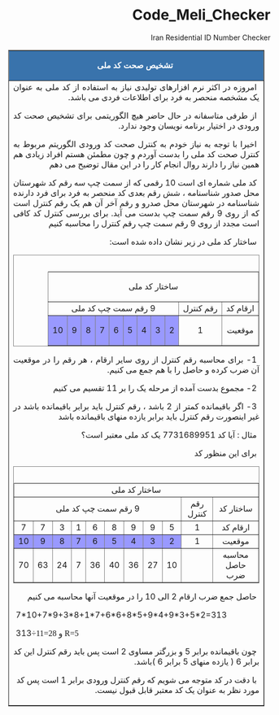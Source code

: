 # Code_Meli_Checker
Iran Residential ID Number Checker
<html dir="rtl">

<head>
<meta name="keywords" content="تشخیص صحت کد ملی, کد ملی , الگوریتم تشخیص ">
<meta name="description" content="تشخیص صحت کد ملی- کد ملی - الگوریتم تشخیص ">
<link rel="stylesheet" type="text/css" href="../../stylesheet/mystyles.css">

</head>

<body>

<div align="center">
  
  <table border="1" DIR=rtl cellpadding="0" cellspacing="1" style="border-collapse: collapse; text-align: justify; direction: rtl; text-indent: 5; margin-left: 15; margin-right: 12" width="750" dir="rtl" id="table5">
    <tr>
      <td bgcolor="#3973AC" height="52">
      <p style="text-align: center"><font color="#FFFFFF"><b><span lang="fa">تشخیص صحت کد ملی</span></b></font></td>
    </tr>
    <tr>
      <td height="52">
      <span lang="fa">امروزه در اکثر نرم افزارهای تولیدی نیاز به استفاده از کد ملی 
به عنوان یک مشخصه منحصر به فرد برای اطلاعات فردی می باشد.</span><p><span lang="fa">از طرفی متاسفانه در حال حاضر هیچ الگوریتمی برای تشخیص صحت کد 
ورودی در اختیار برنامه نویسان وجود ندارد.</span></p>
<p><span lang="fa">اخیرا با توجه به نیاز خودم به کنترل صحت کد ورودی الگوریتم 
مربوط به کنترل صحت کد ملی را بدست آوردم و چون مطمئن هستم افراد زیادی هم همین نیاز 
را دارند روال انجام کار را در این مقال توضیح می دهم</span></p>
<p>کد ملی شماره ای است 10 رقمی که از سمت چپ سه رقم کد شهرستان محل صدور شناسنامه ، 
شش رقم بعدی کد منحصر به فرد برای فرد دارنده شناسنامه در شهرستان محل صدرو و رقم آخر آن هم یک رقم کنترل است که 
از روی 9 رقم سمت چپ بدست می آید. برای بررسی کنترل کد کافی است مجدد از روی 9 رقم 
سمت چپ رقم کنترل را محاسبه کنیم</p>
<p><span lang="fa"> 
ساختار کد ملی در زیر نشان داده شده است:</span></p>
<div align="center">
	<table border="1" width="300" dir="rtl" style="border-collapse: collapse" bordercolor="#808080">
		<tr>
			<td colspan="11" align="center" style="text-align: center">
			<p style="text-align: center">ساختار کد ملی</td>
		</tr>
		<tr>
			<td align="center" style="text-align: center">ارقام کد</td>
			<td align="center" style="text-align: center">رقم کنترل</td>
			<td colspan="9" align="center" style="text-align: center">9 رقم سمت چپ کد ملی</td>
		</tr>
		<tr>
			<td align="center" style="text-align: center">موقعیت</td>
			<td align="center" style="text-align: center">
			<p style="text-align: center">1</td>
			<td align="center" style="text-align: center" bgcolor="#9999FF">2</td>
			<td align="center" style="text-align: center" bgcolor="#9999FF">3</td>
			<td align="center" style="text-align: center" bgcolor="#9999FF">4</td>
			<td align="center" style="text-align: center" bgcolor="#9999FF">5</td>
			<td align="center" style="text-align: center" bgcolor="#9999FF">6</td>
			<td align="center" style="text-align: center" bgcolor="#9999FF">7</td>
			<td align="center" style="text-align: center" bgcolor="#9999FF">8</td>
			<td align="center" style="text-align: center" bgcolor="#9999FF">9</td>
			<td align="center" style="text-align: center" bgcolor="#9999FF">10</td>
		</tr>
		<caption>&nbsp;</caption>
	</table>
</div>
<p>1- برای محاسبه رقم کنترل از روی سایر ارقام ، هر رقم را در موقعیت آن ضرب کرده 
و حاصل را با هم جمع می کنیم.</p>
<p>2- مجموع بدست آمده از مرحله یک را بر 11 تقسیم می کنیم</p>
<p>3- اگر باقیمانده کمتر از 2 باشد ، رقم کنترل باید برابر باقیمانده باشد در غیر 
اینصورت رقم کنترل باید برابر یازده منهای باقیمانده باشد</p>
<p>مثال : آیا کد 7731689951 یک کد ملی معتبر است؟</p>
<p>برای این منظور کد</p>
<div align="center">
	<table border="1" width="427" dir="rtl" style="border-collapse: collapse" bordercolor="#808080">
		<tr>
			<td colspan="11" align="center" style="text-align: center">ساختار کد ملی</td>
		</tr>
		<tr>
			<td align="center" style="text-align: center">ساختار کد</td>
			<td align="center" style="text-align: center">رقم کنترل</td>
			<td colspan="9" align="center" style="text-align: center">9 رقم سمت چپ کد ملی</td>
		</tr>
		<tr>
			<td align="center" style="text-align: center">ارقام کد</td>
			<td align="center" style="text-align: center">1</td>
			<td align="center" style="text-align: center">5</td>
			<td align="center" style="text-align: center">9</td>
			<td align="center" style="text-align: center">9</td>
			<td align="center" style="text-align: center">8</td>
			<td align="center" style="text-align: center">6</td>
			<td align="center" style="text-align: center">1</td>
			<td align="center" style="text-align: center">3</td>
			<td align="center" style="text-align: center">7</td>
			<td align="center" style="text-align: center">7</td>
		</tr>
		<tr>
			<td align="center" style="text-align: center">موقعیت</td>
			<td align="center" style="text-align: center">1</td>
			<td align="center" style="text-align: center" bgcolor="#9999FF">2</td>
			<td align="center" style="text-align: center" bgcolor="#9999FF">3</td>
			<td align="center" style="text-align: center" bgcolor="#9999FF">4</td>
			<td align="center" style="text-align: center" bgcolor="#9999FF">5</td>
			<td align="center" style="text-align: center" bgcolor="#9999FF">6</td>
			<td align="center" style="text-align: center" bgcolor="#9999FF">7</td>
			<td align="center" style="text-align: center" bgcolor="#9999FF">8</td>
			<td align="center" style="text-align: center" bgcolor="#9999FF">9</td>
			<td align="center" style="text-align: center" bgcolor="#9999FF">10</td>
		</tr>
		<tr>
			<td align="center" style="text-align: center">محاسبه حاصل ضرب</td>
			<td align="center" style="text-align: center">&nbsp;</td>
			<td align="center" style="text-align: center">10</td>
			<td align="center" style="text-align: center">27</td>
			<td align="center" style="text-align: center">36</td>
			<td align="center" style="text-align: center">40</td>
			<td align="center" style="text-align: center">36</td>
			<td align="center" style="text-align: center">7</td>
			<td align="center" style="text-align: center">24</td>
			<td align="center" style="text-align: center">63</td>
			<td align="center" style="text-align: center">70</td>
		</tr>
		<caption>&nbsp;</caption>
	</table>
	<p align="right">حاصل<span lang="en-us"> </span>جمع ضرب ارقام 2 الی 10 را در موقعیت آنها محاسبه می کنیم</p>
	<p align="left" dir="ltr">7*10+7*9+3*8+1*7+6*6+8*5+9*4+9*3+5*2=313</p>
	<p align="left" dir="ltr">313<font face="Times New Roman"><span lang="en">÷</span>11=28 
	و <span lang="en-us">R=5</span></font></p>
	<p align="right">چون باقیمانده برابر 5 و بزرگتر مساوی 2 است پس باید رقم 
	کنترل این کد برابر 6 ( یازده منهای 5 برابر 6 
	)باشد. </p>
	<p align="right">با دقت در کد متوجه می شویم که رقم کنترل ورودی برابر 1 است 
	پس کد مورد نظر به عنوان یک کد معتبر قابل قبول نیست<span lang="en-us">.</span></p>

  </table>
</div>
<p>&nbsp;</p>
<div align="center">
	<p align="right">&nbsp;</p>
	<p>&nbsp;</div>

</body>

</html>
